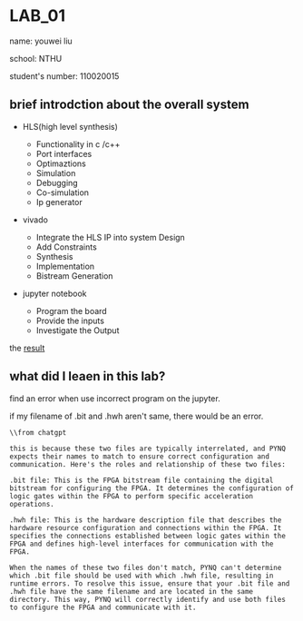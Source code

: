 
#  LAB_01
name: youwei liu 

school: NTHU

student's number: 110020015


## brief introdction about the overall system
- HLS(high level synthesis)
    - Functionality in c /c++
    - Port interfaces
    - Optimaztions
    - Simulation
    - Debugging
    - Co-simulation
    - Ip generator
- vivado
    - Integrate the HLS IP into system Design
    - Add Constraints
    - Synthesis
    - Implementation
    - Bistream Generation
    
- jupyter notebook
    - Program the board
    - Provide the inputs
    - Investigate the Output

  
the [result](<>)





##  what did I leaen in this lab? 

find an error when use incorrect program on the jupyter.

if my filename of .bit and .hwh aren't same, there would be an error.


```
\\from chatgpt

this is because these two files are typically interrelated, and PYNQ expects their names to match to ensure correct configuration and communication. Here's the roles and relationship of these two files:

.bit file: This is the FPGA bitstream file containing the digital bitstream for configuring the FPGA. It determines the configuration of logic gates within the FPGA to perform specific acceleration operations.

.hwh file: This is the hardware description file that describes the hardware resource configuration and connections within the FPGA. It specifies the connections established between logic gates within the FPGA and defines high-level interfaces for communication with the FPGA.

When the names of these two files don't match, PYNQ can't determine which .bit file should be used with which .hwh file, resulting in runtime errors. To resolve this issue, ensure that your .bit file and .hwh file have the same filename and are located in the same directory. This way, PYNQ will correctly identify and use both files to configure the FPGA and communicate with it.

```









